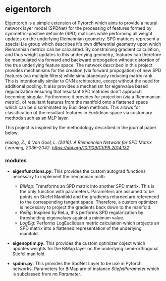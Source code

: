 # eigentorch
Eigentorch is a simple extension of Pytorch which aims to provide a neural network layer
model (SPDNet) for the processing of features formed by symmetric-positive defininte (SPD)
matrices while performing all weight updates on the underlying Riemannian
geometry.  SPD matrices represent a special Lie group which describes it's own differential
geometry upon which Riemannian metrics can be calculated.  By constraining gradient calculation, and thus weight
updates to this underlying geometry, features can therefore be manipulated via forward and backward propogation
without distortion of the true underlying feature space.  The network described in this project provides 
mechanisms for the creation (via forward propogation) of new SPD features (via multiple filters) while 
simulataneously reducing matrix rank.  This is intentionally similar to CNN architecture, except without the need
for additional pooling.  It also provides a mechanism for eigenvalue based regularization ensuring that resultant 
SPD matrices don't approach becoming singular.  Furthermore it provides for projection (via a Riemmanian metric),
of resultant features from the manifold onto a flattened space which can be discriminated by Euclidean methods. 
This allows for classification of the resultant features in Euclidean space via customary methods such as an 
MLP layer.

This project is inspired by the methodology described in the journal paper below:

_Huang, Z., & Van Gool, L. (2016). A Riemannian Network for SPD Matrix Learning, 2036–2042.
https://doi.org/10.1109/CVPR.2014.132_

### modules
* __eigenfunctions.py:__ This provides the custom autograd functions necessary to implement the riemannian math
    * _BiMap_: Transforms an SPD matrix into another SPD matrix.  This is the only function with parameters.
    Parameters are assumed to be points on Stiefel Manifold and the gradients returned are referenced to the corresponding
    tangent space.  Therefore, a custom optimizer is necessary to project the gradients back down to the manifold.
    * _ReEig_:  Inspired by ReLu, this performs SPD regularization by thresholding eigenvalues against a minimum value.
    * _LogEig_:  Performs LogEuclidean metric calculation which projects an SPD matrix into a flattened representation of the 
    underlying manifold.
     
* __eigenoptim.py:__ This provides the custom optimizer object which updates weights for the BiMap layer on the 
                    underlying semi-orthogonal Stiefel manifold.
* __spdnn.py__: This provides the SpdNet Layer to be use in Pytorch networks. Parameters for BiMap are of instance 
                _StiefelParameter_ which is subclassed from _nn.Parameter_.  
 